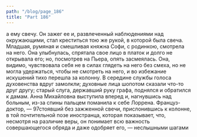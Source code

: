 ```yaml
---
path: "/blog/page_186"
title: "Part 186"
---
```


а ему свечу. Он зажег ее и, развлеченный наблюдениями над окружающими, стал креститься тою же рукой, в которой была свеча.
Младшая, румяная и смешливая княжна Софи, с родинкою, смотрела на него. Она улыбнулась, спрятала свое лицо в платок и долго не открывала его; но, посмотрев на Пьера, опять засмеялась. Она, видимо, чувствовала себя не в силах глядеть на него без смеха, но не могла удержаться, чтобы не смотреть на него, и во избежание искушений тихо перешла за колонну. В середине службы голоса духовенства вдруг замолкли; духовные лица шопотом сказали что-то друг другу; старый слуга, державший руку графа, поднялся и обратился к дамам. Анна Михайловна выступила вперед и, нагнувшись над больным, из-за спины пальцем поманила к себе Лоррена. Француз-доктор, — 97стоявший без зажженной свечи, прислонившись к колонне, в той почтительной позе иностранца, которая показывает, что, несмотря на различие веры, он понимает всю важность совершающегося обряда и даже одобряет его, — неслышными шагами 

